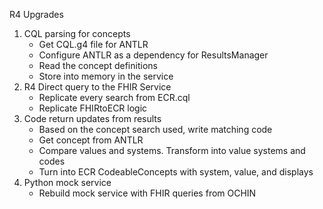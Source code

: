 R4 Upgrades

1) CQL parsing for concepts
    * Get CQL.g4 file for ANTLR
    * Configure ANTLR as a dependency for ResultsManager
    * Read the concept definitions
    * Store into memory in the service
2) R4 Direct query to the FHIR Service
    * Replicate every search from ECR.cql
    * Replicate FHIRtoECR logic
3) Code return updates from results
    * Based on the concept search used, write matching code
    * Get concept from ANTLR
    * Compare values and systems. Transform into value systems and codes
    * Turn into ECR CodeableConcepts with system, value, and displays
4) Python mock service
    * Rebuild mock service with FHIR queries from OCHIN
    